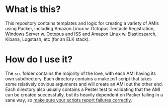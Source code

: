 # What is this?
This repository contains templates and logic for creating a variety of AMIs using Packer, including Amazon Linux w. Octopus Tentacle Registration, Windows Server w. Octopus and ISS and Amazon Linux w. Elasticsearch, Kibana, Logstash, etc (for an ELK stack).

# How do I use it?
The `src` folder contains the majority of the love, with each AMI having its own subdirectory. Each directory contains a make.ps1 script that takes some relatively obvious arguments and will create an AMI out the other end. Each directory also usually contains a Pester test to validating that the AMI can be created successfully, but its heavily dependent on Packer failing in a sane way, so [make sure your scripts report failures correctly](http://www.codeandcompost.com/post/pack-of-lies).